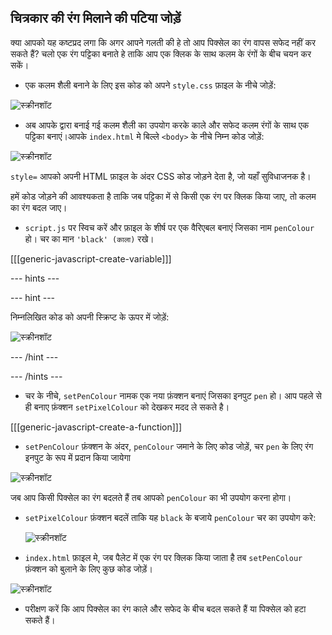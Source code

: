 ## चित्रकार की रंग मिलाने की पटिया जोड़ें

क्या आपको यह कष्टप्रद लगा कि अगर आपने गलती की हे तो आप पिक्सेल का रंग वापस सफेद नहीं कर सकते हैं? चलो एक रंग पट्टिका बनाते हे ताकि आप एक क्लिक के साथ कलम के रंगों के बीच चयन कर सकें।

+ एक कलम शैली बनाने के लिए इस कोड को अपने `style.css` फ़ाइल के नीचे जोड़ें:

![स्क्रीनशॉट](images/pixel-art-pen.png)

+ अब आपके द्वारा बनाई गई कलम शैली का उपयोग करके काले और सफेद कलम रंगों के साथ एक पट्टिका बनाएं।आपके `index.html` मे बिल्ले `<body>` के नीचे निम्न कोड जोड़ें:

![स्क्रीनशॉट](images/pixel-art-palette.png)

`style=` आपको अपनी HTML फ़ाइल के अंदर CSS कोड जोड़ने देता है, जो यहाँ सुविधाजनक है।

हमें कोड जोड़ने की आवश्यकता है ताकि जब पट्टिका में से किसी एक रंग पर क्लिक किया जाए, तो कलम का रंग बदल जाए।

+ `script.js` पर स्विच करें और फ़ाइल के शीर्ष पर एक वैरिएबल बनाएं जिसका नाम `penColour` हो। चर का मान `'black' (काला)` रखे।

[[[generic-javascript-create-variable]]]

--- hints ---


--- hint ---

निम्नलिखित कोड को अपनी स्क्रिप्ट के ऊपर में जोड़ें:

![स्क्रीनशॉट](images/pixel-art-pencolour.png)

--- /hint ---

--- /hints ---

+ चर के नीचे, `setPenColour` नामक एक नया फ़ंक्शन बनाएं जिसका इनपुट `pen` हो। आप पहले से ही बनाए फ़ंक्शन `setPixelColour` को देखकर मदद ले सकते है।

[[[generic-javascript-create-a-function]]]

+ `setPenColour` फ़ंक्शन के अंदर, `penColour` जमाने के लिए कोड जोड़ें, चर `pen` के लिए रंग इनपुट के रूप में प्रदान किया जायेगा

![स्क्रीनशॉट](images/pixel-art-set-pen.png)

जब आप किसी पिक्सेल का रंग बदलते हैं तब आपको `penColour` का भी उपयोग करना होगा।

+ `setPixelColour` फ़ंक्शन बदलें ताकि यह `black` के बजाये `penColour` चर का उपयोग करे:
    
    ![स्क्रीनशॉट](images/pixel-art-use-pen.png)

+ `index.html` फ़ाइल मे, जब पैलेट में एक रंग पर क्लिक किया जाता है तब `setPenColour` फ़ंक्शन को बुलाने के लिए कुछ कोड जोड़ें।

![स्क्रीनशॉट](images/pixel-art-palette-onclick.png)

+ परीक्षण करें कि आप पिक्सेल का रंग काले और सफेद के बीच बदल सकते हैं या पिक्सेल को हटा सकते हैं।